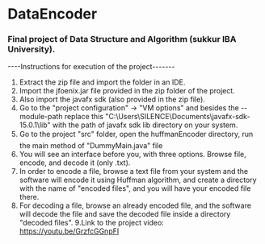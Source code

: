 # DataEncoder
### Final project of Data Structure and Algorithm (sukkur IBA University).

----Instructions for execution of the project-------

1. Extract the zip file and import the folder in an IDE.
2. Import the jfoenix.jar file provided in the zip folder of the project.
3. Also import the javafx sdk (also provided in the zip file).
4. Go to the "project configuration" -> "VM options" and besides the --module-path replace this 
   "C:\Users\SILENCE\Documents\javafx-sdk-15.0.1\lib" with the path of javafx sdk lib directory 
    on your system.
5. Go to the project "src" folder, open the huffmanEncoder directory, run the main method of 
   "DummyMain.java" file
6. You will see an interface before you, with three options. Browse file, encode, and decode 
   it (only .txt).
7. In order to encode a file, browse a text file from your system and the software will encode 
   it using Huffman algorithm, and create a directory with the name of "encoded files", and you 
   will have your encoded file there.
8. For decoding a file, browse an already encoded file, and the software will decode the file 
   and save the decoded file inside a directory "decoded files".
9.Link to the project video: https://youtu.be/GrzfcGGnpFI
